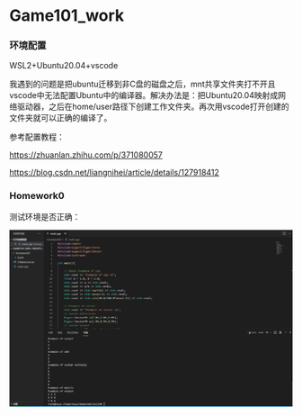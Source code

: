 # Game101_work
### 环境配置

WSL2+Ubuntu20.04+vscode

我遇到的问题是把ubuntu迁移到非C盘的磁盘之后，mnt共享文件夹打不开且vscode中无法配置Ubuntu中的编译器。解决办法是：把Ubuntu20.04映射成网络驱动器，之后在home/user路径下创建工作文件夹。再次用vscode打开创建的文件夹就可以正确的编译了。

参考配置教程：

https://zhuanlan.zhihu.com/p/371080057

https://blog.csdn.net/liangnihei/article/details/127918412



### Homework0

测试环境是否正确：

![output](Recordings/homework0.png)